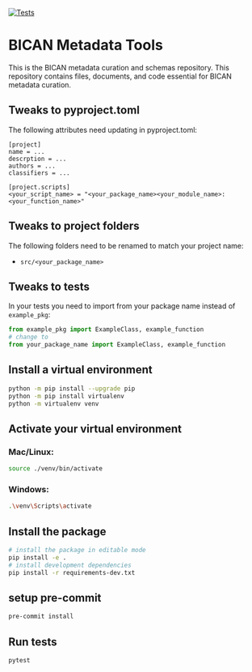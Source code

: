 [![Tests](https://github.com/brain-bican/metadata/actions/workflows/tests.yaml/badge.svg)](https://github.com/brain-bican/metadata/actions/workflows/tests.yaml)
# BICAN Metadata Tools
This is the BICAN metadata curation and schemas repository. This repository contains files, documents, and code essential for BICAN metadata curation.

## Tweaks to pyproject.toml
The following attributes need updating in pyproject.toml:
```tmol
[project]
name = ...
descrption = ...
authors = ...
classifiers = ...

[project.scripts]
<your_script_name> = "<your_package_name><your_module_name>:<your_function_name>"
```

## Tweaks to project folders
The following folders need to be renamed to match your project name:
* `src/<your_package_name>`

## Tweaks to tests
In your tests you need to import from your package name instead of `example_pkg`:
```python
from example_pkg import ExampleClass, example_function
# change to 
from your_package_name import ExampleClass, example_function
```

## Install a virtual environment
```bash
python -m pip install --upgrade pip
python -m pip install virtualenv
python -m virtualenv venv
```
## Activate your virtual environment
### Mac/Linux:
```bash
source ./venv/bin/activate
```
### Windows:
```bash
.\venv\Scripts\activate
```

## Install the package
```bash
# install the package in editable mode
pip install -e .
# install development dependencies
pip install -r requirements-dev.txt
```
## setup pre-commit
```bash
pre-commit install
````

## Run tests
```bash
pytest
```
